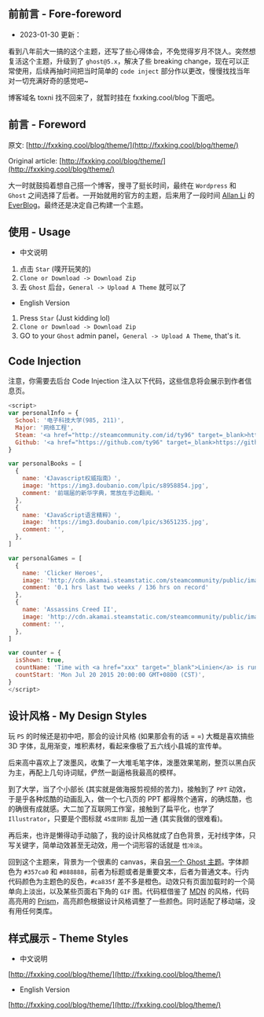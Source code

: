 ## 前前言 - Fore-foreword

- 2023-01-30 更新：

看到八年前大一搞的这个主题，还写了些心得体会，不免觉得岁月不饶人。突然想复活这个主题，升级到了 `ghost@5.x`，解决了些 breaking change，现在可以正常使用，后续再抽时间把当时简单的 `code inject` 部分作以更改，慢慢找找当年对一切充满好奇的感觉吧~

博客域名 toxni 找不回来了，就暂时挂在 fxxking.cool/blog 下面吧。


## 前言 - Foreword

原文: [http://fxxking.cool/blog/theme/](http://fxxking.cool/blog/theme/)

Original article: [http://fxxking.cool/blog/theme/](http://fxxking.cool/blog/theme/)

大一时就鼓捣着想自己搭一个博客，搜寻了挺长时间，最终在 `Wordpress` 和 `Ghost` 之间选择了后者。一开始就用的官方的主题，后来用了一段时间 [Allan Li](http://allan.li/) 的 [EverBlog](https://github.com/lialun/EverBlog)。最终还是决定自己构建一个主题。


## 使用 - Usage
* 中文说明

1. 点击 `Star` (噗开玩笑的)
2. `Clone or Download -> Download Zip`
3. 去 `Ghost` 后台，`General -> Upload A Theme` 就可以了

* English Version

1. Press `Star` (Just kidding lol)
2. `Clone or Download -> Download Zip `
3. GO to your `Ghost` admin panel，`General -> Upload A Theme`, that's it.

## Code Injection

注意，你需要去后台 Code Injection 注入以下代码，这些信息将会展示到作者信息页。

```js
<script>
var personalInfo = {
  School: '电子科技大学(985, 211)',
  Major: '网络工程',
  Steam: '<a href="http://steamcommunity.com/id/ty96" target=_blank>http://steamcommunity.com/id/ty96</a>',
  Github: '<a href="https://github.com/ty96" target=_blank>https://github.com/ty96</a>',
}

var personalBooks = [
  {
    name: '《Javascript权威指南》',
    image: 'https://img3.doubanio.com/lpic/s8958854.jpg',
    comment: '前端届的新华字典，常放在手边翻阅。'
  },
  {
    name: '《JavaScript语言精粹》',
    image: 'https://img3.doubanio.com/lpic/s3651235.jpg',
    comment: '',
  },
]

var personalGames = [
  {
    name: 'Clicker Heroes',
    image: 'http://cdn.akamai.steamstatic.com/steamcommunity/public/images/apps/363970/2c4d7dad61946f8a81548a21955ccdcf9199364b.jpg',
    comment: '0.1 hrs last two weeks / 136 hrs on record'
  },
  {
    name: 'Assassins Creed II',
    image: 'http://cdn.akamai.steamstatic.com/steamcommunity/public/images/apps/33230/6d29461ee9303967cb32c2142afaf9bbdb911b6f.jpg',
    comment: '',
  },
]

var counter = {
  isShown: true,
  countName: 'Time with <a href="xxx" target="_blank">Linien</a> is running...',
  countStart: 'Mon Jul 20 2015 20:00:00 GMT+0800 (CST)',
}
</script>
```

## 设计风格 - My Design Styles

玩 `PS` 的时候还是初中吧，那会的设计风格 (如果那会有的话 = =) 大概是喜欢搞些 3D 字体，乱用渐变，堆积素材，看起来像极了五六线小县城的宣传单。


后来高中喜欢上了泼墨风，收集了一大堆毛笔字体，泼墨效果笔刷，整页以黑白灰为主，再配上几句诗词赋，俨然一副逼格我最高的模样。

到了大学，当了个小部长 (其实就是做海报剪视频的苦力)，接触到了 `PPT` 动效，于是乎各种炫酷的动画乱入，做一个七八页的 PPT 都得熬个通宵，的确炫酷，也的确很有成就感。大二加了互联网工作室，接触到了扁平化，也学了 `Illustrator`，只要是个图标就 `45度阴影` 乱加一通 (其实我做的很难看)。

再后来，也许是懒得动手动脑了，我的设计风格就成了白色背景，无衬线字体，只写关键字，简单动效甚至无动效，用一个词形容的话就是 `性冷淡`。

回到这个主题来，背景为一个很素的 canvas，来自[另一个 Ghost 主题](https://snowz.me/)。字体颜色为 `#357ca0` 和 `#888888`，前者为标题或者是重要文本，后者为普通文本。行内代码颜色为主题色的反色，`#ca835f` 差不多是橙色。动效只有页面加载时的一个简单向上淡出，以及某些页面右下角的 `GIF` 图。代码框借鉴了 [MDN](https://developer.mozilla.org) 的风格，代码高亮用的 [Prism](http://prismjs.com/)，高亮颜色根据设计风格调整了一些颜色。同时适配了移动端，没有用任何类库。


## 样式展示 - Theme Styles

* 中文说明

[http://fxxking.cool/blog/theme/](http://fxxking.cool/blog/theme/)


* English Version

[http://fxxking.cool/blog/theme/](http://fxxking.cool/blog/theme/)
